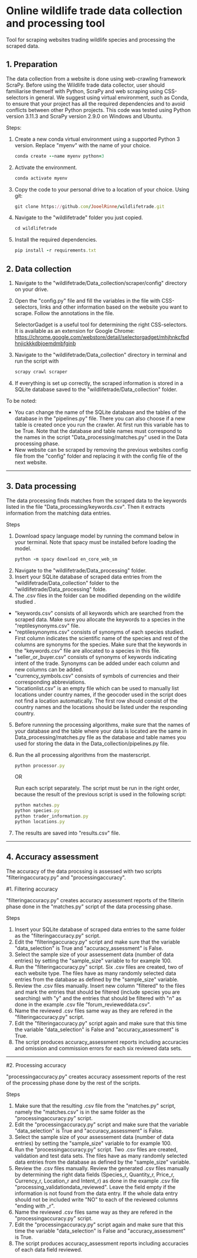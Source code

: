 # Online wildlife trade data collection and processing tool
Tool for scraping websites trading wildlife species and processing the scraped data.



## 1. Preparation

The data collection from a website is done using web-crawling framework ScraPy. Before using the Wildlife trade data collector, user should familiarise themself with Python, ScraPy and web scraping using CSS-selectors in general. We suggest using virtual environment, such as Conda, to ensure that your project has all the required dependencies and to avoid conflicts between other Python projects. This code was tested using Python version 3.11.3 and ScraPy version 2.9.0 on Windows and Ubuntu.

Steps:
1. Create a new conda virtual environment using a supported Python 3 version. Replace "myenv" with the name of your choice.
   ```ruby
   conda create --name myenv python=3
   ```
2. Activate the environment.
   ```ruby
   conda activate myenv
   ```
3. Copy the code to your personal drive to a location of your choice. Using git:
   ```ruby
   git clone https://github.com/JooelRinne/wildlifetrade.git
   ```
4. Navigate to the "wildlifetrade" folder you just copied.
      ```ruby
   cd wildlifetrade
   ```
5. Install the required dependencies.
   ```ruby
   pip install -r requirements.txt
   ```
   
## 2. Data collection
1. Navigate to the "wildlifetrade/Data_collection/scraper/config" directory on your drive.
2. Open the "config.py" file and fill the variables in the file with CSS-selectors, links and other information based on the website you want to scrape. Follow the annotations in the file.
   
   SelectorGadget is a useful tool for determining the right CSS-selectors. It is available as an extension for Google Chrome:
https://chrome.google.com/webstore/detail/selectorgadget/mhjhnkcfbdhnjickkkdbjoemdmbfginb

4. Navigate to the "wildlifetrade/Data_collection" directory in terminal and run the script with
   ```ruby
   scrapy crawl scraper
   ```
5. If everything is set up correctly, the scraped information is stored in a SQLite database saved to the "wildlifetrade/Data_collection" folder.

To be noted:
- You can change the name of the SQLite database and the tables of the database in the "pipelines.py" file. There you can also choose if a new table is created once you run the crawler. At first run this variable has to be True. Note that the database and table names must correspond to the names in the script "Data_processing/matches.py" used in the Data processing phase.
- New website can be scraped by removing the previous websites config file from the "config" folder and replacing it with the config file of the next website.

------------------------------------------------------------------------------------------------------------------------------------------------------------------

## 3. Data processing

The data processing finds matches from the scraped data to the keywords listed in the file "Data_processing/keywords.csv". Then it extracts information from the matching data entries.

Steps
1. Download spacy language model by running the command below in your terminal. Note that spacy must be installed before loading the model. 
   ```ruby
   python -m spacy download en_core_web_sm
   ```
2. Navigate to the "wildlifetrade/Data_processing" folder.
3. Insert your SQLite database of scraped data entries from the "wildlifetrade/Data_collection" folder to the "wildlifetrade/Data_processing" folde.
4. The .csv files in the folder can be modified depending on the wildlife studied .
  - "keywords.csv" consists of all keywords which are searched from the scraped data. Make sure you allocate the keywords to a species in the "reptilesynonyms.csv" file. 
  - "reptilesynonyms.csv" consists of synonyms of each species studied. First column indicates the scientific name of the species and rest of the columns are synonyms for the species. Make sure that the keywords in the "keywords.csv" file are allocated to a species in this file. 
  - "seller_or_buyer.csv" consists of synonyms of keywords indicating intent of the trade. Synonyms can be added under each column and new columns can be added.
  - "currency_symbols.csv" consists of symbols of currencies and their corresponding abbreviations.
  - "locationlist.csv" is an empty file which can be used to manually list locations under country names, if the geocoder used in the script does not find a location automatically. The first row should consist of the country names and the locations should be listed under the responding country.
    
5. Before runnning the processing algorithms, make sure that the names of your database and the table where your data is located are the same in Data_processing/matches.py file as the database and table names you used for storing the data in the Data_collection/pipelines.py file.  
    
6. Run the all processing algorithms from the masterscript.
   ```ruby
   python processor.py
   ```
   OR<br>
   
   Run each script separately. The script must be run in the right order, because the result of the    previous script is used in the following script:
   ```ruby
   python matches.py
   python species.py
   python trader_information.py
   python locations.py
   ``` 
7. The results are saved into "results.csv" file.
------------------------------------------------------------------------------------------------------------------------------------------------------------------

## 4. Accuracy assessment

The accuracy of the data procssing is assessed with two scripts "filteringaccuracy.py" and "processingaccuracy".

#1. Filtering accuracy

"filteringaccuracy.py" creates accuracy assessment reports of the filterin phase done in the "matches.py" script of the data processing phase. 

Steps
1. Insert your SQLite database of scraped data entries to the same folder as the "filteringaccuracy.py" script.
2. Edit the "filteringaccuracy.py" script and make sure that the variable "data_selection" is True and "accuracy_assessment" is False.
3. Select the sample size of your assessement data (number of data entries) by setting the "sample_size" variable to for example 100.
4. Run the "filteringaccuracy.py" script. Six .csv files are created, two of each website type. The files have as many randomly selected data entries from the database as defined by the "sample_size" variable.
5. Review the .csv files manually. Insert new column "filtered" to the files and mark the entries that should be filtered (include species you are searching) with "y" and the entries that should be filtered with "n" as done in the example .csv file  "forum_revieweddata.csv".  
6. Name the reviewed .csv files same way as they are refered in the "filteringaccuracy.py" script.
7. Edit the "filteringaccuracy.py" script again and make sure that this time the variable "data_selection" is False and "accuracy_assessment" is True.
8. The script produces accuracy_assessment reports including accuracies and omission and commission errors for each six reviewed data sets.

-----

#2. Processing accuracy

"processingaccuracy.py" creates accuracy assessment reports of the rest of the processing phase done by the rest of the scripts. 

Steps
1. Make sure that the resulting .csv file from the "matches.py" script, namely the "matches.csv" is in the same folder as the "processingaccuracy.py" script.
2. Edit the "processingaccuracy.py" script and make sure that the variable "data_selection" is True and "accuracy_assessment" is False.
3. Select the sample size of your assessement data (number of data entries) by setting the "sample_size" variable to for example 100.
4. Run the "processingaccuracy.py" script. Two .csv files are created, validation and test data sets. The files have as many randomly selected data entries from the database as defined by the "sample_size" variable.
5. Review the .csv files manually. Review the generated .csv files manually by determining the right data fields (Species_r, Quantity_r, Price_r, Currency_r, Location_r and Intent_r) as done in the example .csv file "processing_validationdata_reviewed". Leave the field empty if the information is not found from the data entry. If the whole data entry should not be included write "NO" to each of the reviewed columns "ending with _r".
6. Name the reviewed .csv files same way as they are refered in the "processingaccuracy.py" script.
7. Edit the "processingaccuracy.py" script again and make sure that this time the variable "data_selection" is False and "accuracy_assessment" is True.
8. The script produces accuracy_assessment reports including accuracies of each data field reviewed. 


